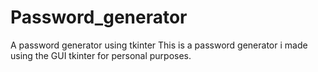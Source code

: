 # Password_generator
A password generator using tkinter
This is a password generator i made using the GUI tkinter for personal purposes. 
